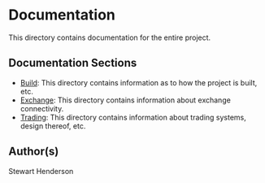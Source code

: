 # Documentation

This directory contains documentation for the entire project.

## Documentation Sections

* [Build](./build):  This directory contains information as to how the project is built, etc.
* [Exchange](./exchanges): This directory contains information about exchange connectivity.
* [Trading](./trading): This directory contains information about trading systems, design thereof, etc.

## Author(s)

Stewart Henderson